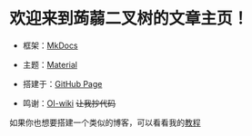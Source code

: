 # 欢迎来到蒟蒻二叉树的文章主页！

- 框架：[MkDocs](https://github.com/mkdocs/mkdocs)

- 主题：[Material](https://github.com/squidfunk/mkdocs-material)

- 搭建于：[GitHub Page](https://pages.github.com/)

- 鸣谢：[OI-wiki](https://github.com/OI-wiki/OI-wiki) ~~让我抄代码~~

如果你也想要搭建一个类似的博客，可以看看我的[教程](教程/如何使用%20MkDocs%20搭建你的文章/index.md)